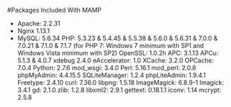 #Packages Included With MAMP

* Apache: 2.2.31
* Nginx 1.13.1
* MySQL: 5.6.34
PHP: 5.3.23 & 5.4.45 & 5.5.38 & 5.6.0 & 5.6.31 & 7.0.0 & 7.0.21 & 7.1.0 & 7.1.7 (for PHP 7: Windows 7 minimum with SP1 and Windows Vista minimum with SP2)
OpenSSL: 1.0.2h
APC: 3.1.13
APCu: 5.1.3 & 4.0.7
xdebug 2.4.0
eAccelerator: 1.0
XCache: 3.2.0
OPCache: 7.0.4
Python: 2.7.6
mod_wsgi: 3.4.0
Perl: 5.16.1
mod_perl: 2.0.8
phpMyAdmin: 4.4.15.5
SQLiteManager: 1.2.4
phpLiteAdmin: 1.9.4.1
Freetype: 2.4.10
curl: 7.36.0
libpng: 1.5.18
ImageMagick: 6.8.9-1
Imagick: 3.4.1
gd: 2.1.0
zlib: 1.2.8
libxml2: 2.9.1
gettext: 0.18.1.1
iconv: 1.14
mcrypt: 2.5.8